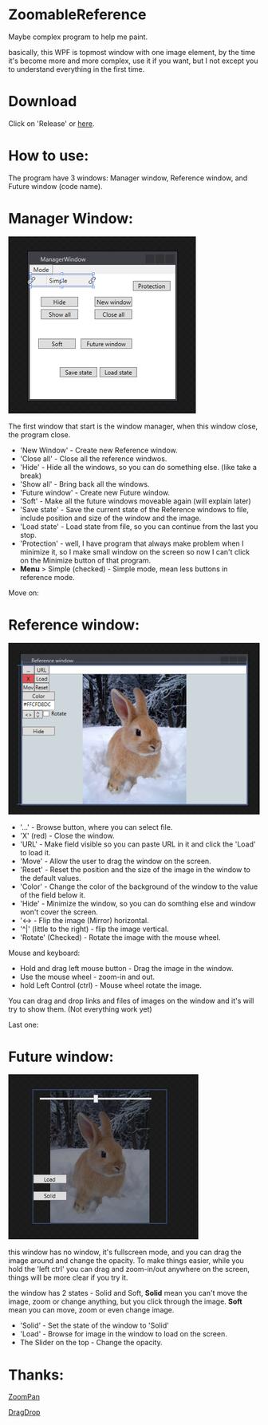 # ZoomableReference
Maybe complex program to help me paint.

basically, this WPF is topmost window with one image element, by the time it's become more and more complex, use it if you want, but I not except you to understand everything in the first time.

# Download
Click on 'Release' or [here](https://github.com/mosheG770/GithubZoomableReference/releases/latest).

# How to use:
The program have 3 windows: Manager window, Reference window, and Future window (code name). 

# Manager Window:
![Manager window](/Images/ManagerWindow.PNG?raw=true "Manager Window")

The first window that start is the window manager, when this window close, the program close.

 * 'New Window' - Create new Reference window.
 * 'Close all' - Close all the reference windwos.
 * 'Hide' - Hide all the windows, so you can do something else. (like take a break)
 * 'Show all' - Bring back all the windows.
 * 'Future window' - Create new Future window.
 * 'Soft' - Make all the future windows moveable again (will explain later)
 * 'Save state' - Save the current state of the Reference windows to file, include position and size of the window and the image.
 * 'Load state' - Load state from file, so you can continue from the last you stop.
 * 'Protection' - well, I have program that always make problem when I minimize it, so I make small window on the screen so now I can't click on the Minimize button of that program.
 * **Menu** > Simple (checked) - Simple mode, mean less buttons in reference mode.
 
 
 Move on:
 # Reference window:
 
 ![Reference window](/Images/ReferenceWindow.PNG?raw=true "Reference window")
 
 * '...' - Browse button, where you can select file.
 * 'X' (red) - Close the window.
 * 'URL' - Make field visible so you can paste URL in it and click the 'Load' to load it.
 * 'Move' - Allow the user to drag the window on the screen.
 * 'Reset' - Reset the position and the size of the image in the window to the default values.
 * 'Color' - Change the color of the background of the window to the value of the field below it.
 * 'Hide' - Minimize the window, so you can do somthing else and window won't cover the screen.
 * '<-> - Flip the image (Mirror) horizontal.
 * '^|' (little to the right) - flip the image vertical.
 * 'Rotate' (Checked) - Rotate the image with the mouse wheel.
 
 Mouse and keyboard:
 * Hold and drag left mouse button - Drag the image in the window.
 * Use the mouse wheel - zoom-in and out.
 * hold Left Control (ctrl) - Mouse wheel rotate the image.
 
 You can drag and drop links and files of images on the window and it's will try to show them. (Not everything work yet)
 
 Last one:
 # Future window:
 ![Future window](/Images/FutureWindow.PNG?raw=true "Future window")

this window has no window, it's fullscreen mode, and you can drag the image around and change the opacity.
To make things easier, while you hold the 'left ctrl' you can drag and zoom-in/out anywhere on the screen, things will be more clear if you try it.

the window has 2 states - Solid and Soft, **Solid** mean you can't move the image, zoom or change anything, but you click through the image. **Soft** mean you can move, zoom or even change image.


* 'Solid' - Set the state of the window to 'Solid'
* 'Load' - Browse for image in the window to load on the screen.
* The Slider on the top - Change the opacity.


# Thanks:

[ZoomPan](http://stackoverflow.com/questions/741956/pan-zoom-image)

[DragDrop](http://stackoverflow.com/questions/8442085/receiving-an-image-dragged-from-web-page-to-wpf-window)
